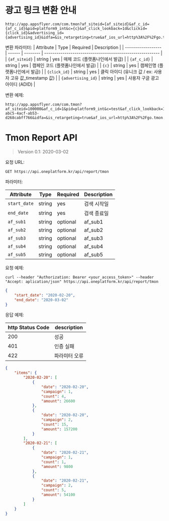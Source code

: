 # 광고 링크 변환 안내

```
http://app.appsflyer.com/com.tmon?af_siteid={af_siteid}&af_c_id={af_c_id}&pid=platform9_int&c={c}&af_click_lookback=1d&clickid={click_id}&advertising_id={advertising_id}&idfa=&is_retargeting=true&af_ios_url=http%3A%2F%2Fgo.tmon.co.kr%2F%3Fv%3D0%26ln%3D829362%26jp%3D90062&af_android_url=http%3A%2F%2Fgo.tmon.co.kr%2F%3Fv%3D0%26ln%3D829362%26jp%3D90062
```
변환 파라미터:
| Attribute          | Type   | Required | Description                                               |
| ------------------ | ------ | -------- | --------------------------------------------------------- |
| `{af_siteid}`      | string | yes      | 매체 코드 (플랫폼나인에서 발급)                           |
| `{af_c_id}`        | string | yes      | 캠페인 코드 (플랫폼나인에서 발급)                         |
| `{c}`              | string | yes      | 캠페인명 (플랫폼나인에서 발급)                            |
| `{click_id}`       | string | yes      | 클릭 아이디 (유니크 값 / ex: 사용자 고유 값_timestamp 값) |
| `{advertising_id}` | string | yes      | 사용자 구글 광고 아이디 (ADID)     |

변환 예제:

```
http://app.appsflyer.com/com.tmon?af_siteid=100000&af_c_id=1&pid=platform9_int&c=test&af_click_lookback=1d&clickid=1_20200101000001&advertising_id=2d6f570e-abc5-4acf-ab53-d268cabff766&idfa=&is_retargeting=true&af_ios_url=http%3A%2F%2Fgo.tmon.co.kr%2F%3Fv%3D0%26ln%3D829362%26jp%3D90062&af_android_url=http%3A%2F%2Fgo.tmon.co.kr%2F%3Fv%3D0%26ln%3D829362%26jp%3D90062
```


# Tmon Report API

> Version 0.1: 2020-03-02
>
> 

요청 URL:

```
GET https://api.oneplatform.kr/api/report/tmon
```

파라미터:

| Attribute    | Type   | Required | Description |
| ------------ | ------ | -------- | ----------- |
| `start_date` | string | yes      | 검색 시작일 |
| `end_date`   | string | yes      | 검색 종료일 |
| `af_sub1`    | string | optional | af_sub1     |
| `af_sub2`    | string | optional | af_sub2     |
| `af_sub3`    | string | optional | af_sub3     |
| `af_sub4`    | string | optional | af_sub4     |
| `af_sub5`    | string | optional | af_sub5     |

요청 예제:

```
curl --header "Authorization: Bearer <your_access_token>" --header "Accept: aplication/json" https://api.oneplatform.kr/api/report/tmon
```

```json
{
    "start_date": "2020-02-20",
    "end_date": "2020-03-02"
}
```

응답 예제:

| http Status Code | description   |
| ---------------- | ------------- |
| 200              | 성공          |
| 401              | 인증 실패     |
| 422              | 파라미터 오류 |

```json
{
    "items": {
        "2020-02-20": [
            {
                "date": "2020-02-20",
                "campaign": 1,
                "count": 4,
                "amount": 26600
            },
            {
                "date": "2020-02-20",
                "campaign": 2,
                "count": 15,
                "amount": 157200
            }
        ],
        "2020-02-21": [
            {
                "date": "2020-02-21",
                "campaign": 1,
                "count": 1,
                "amount": 9800
            },
            {
                "date": "2020-02-21",
                "campaign": 2,
                "count": 5,
                "amount": 54100
            }
        ]
    }
}
```


